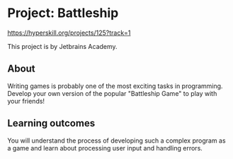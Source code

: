 # Project: Battleship
https://hyperskill.org/projects/125?track=1

This project is by Jetbrains Academy.

## About
Writing games is probably one of the most exciting tasks in programming. Develop your own version of the popular "Battleship Game" to play with your friends!

## Learning outcomes
You will understand the process of developing such a complex program as a game and learn about processing user input and handling errors.
